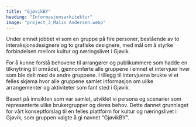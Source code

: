 ```yaml
---
title: "GjøvikBY"
heading: "Informasjonsarkitektur"
image: "project_3_Malin Andersen.webp"
---
```


Under emnet jobbet vi som en gruppe på fire personer, bestående av to interaksjonsdesignere og to grafiske designere, med mål om å styrke forbindelsen mellom kultur og næringslivet i Gjøvik.

For å kunne forstå behovene til arrangører og publikummere som hadde en tilknytning til området, gjennomførte alle gruppene i emnet et intervjuer hver som ble delt med de andre gruppene. I tillegg til intervjuene brukte vi et felles skjema hvor alle gruppene samlet informasjon om ulike arrangementer og aktiviteter som fant sted i Gjøvik.

Basert på innsikten som var samlet, utviklet vi persona og scenarier som representerte ulike brukergrupper og deres behov. Dette dannet grunnlaget for vårt konseptforslag til en felles plattform for kultur og næringslivet i Gjøvik, som gruppen valgte å gi navnet "GjøvikBY".
